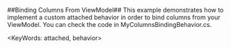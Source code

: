 ##Binding Columns From ViewModel##
This example demonstrates how to implement a custom attached behavior in order to bind columns from your ViewModel. You can check the code in MyColumnsBindingBehavior.cs.

<KeyWords: attached, behavior>